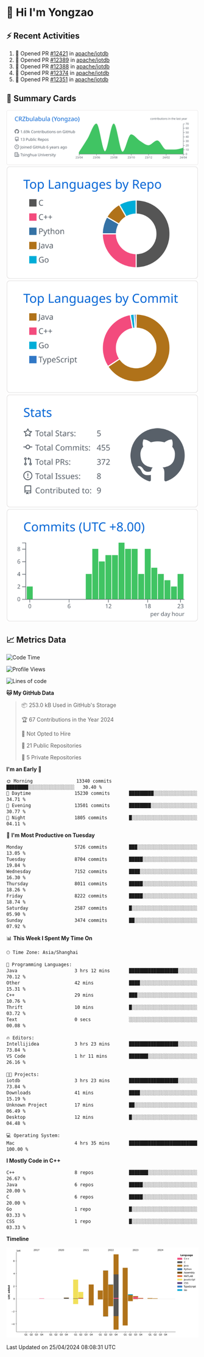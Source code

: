 # 👋 Hi I'm Yongzao

## ⚡ Recent Activities
<!--START_SECTION:activity-->
1. 💪 Opened PR [#12421](https://github.com/apache/iotdb/pull/12421) in [apache/iotdb](https://github.com/apache/iotdb)
2. 💪 Opened PR [#12389](https://github.com/apache/iotdb/pull/12389) in [apache/iotdb](https://github.com/apache/iotdb)
3. 💪 Opened PR [#12388](https://github.com/apache/iotdb/pull/12388) in [apache/iotdb](https://github.com/apache/iotdb)
4. 💪 Opened PR [#12374](https://github.com/apache/iotdb/pull/12374) in [apache/iotdb](https://github.com/apache/iotdb)
5. 💪 Opened PR [#12351](https://github.com/apache/iotdb/pull/12351) in [apache/iotdb](https://github.com/apache/iotdb)
<!--END_SECTION:activity-->

## 🎑 Summary Cards

[![](https://raw.githubusercontent.com/CRZbulabula/CRZbulabula/main/profile-summary-card-output/github/0-profile-details.svg)](https://github.com/vn7n24fzkq/github-profile-summary-cards)
[![](https://raw.githubusercontent.com/CRZbulabula/CRZbulabula/main/profile-summary-card-output/github/1-repos-per-language.svg)](https://github.com/vn7n24fzkq/github-profile-summary-cards) [![](https://raw.githubusercontent.com/CRZbulabula/CRZbulabula/main/profile-summary-card-output/github/2-most-commit-language.svg)](https://github.com/vn7n24fzkq/github-profile-summary-cards)
[![](https://raw.githubusercontent.com/CRZbulabula/CRZbulabula/main/profile-summary-card-output/github/3-stats.svg)](https://github.com/vn7n24fzkq/github-profile-summary-cards) [![](https://raw.githubusercontent.com/CRZbulabula/CRZbulabula/main/profile-summary-card-output/github/4-productive-time.svg)](https://github.com/vn7n24fzkq/github-profile-summary-cards)

## 📈 Metrics Data

<!--START_SECTION:waka-->
![Code Time](http://img.shields.io/badge/Code%20Time-636%20hrs%2025%20mins-blue)

![Profile Views](http://img.shields.io/badge/Profile%20Views-0-blue)

![Lines of code](https://img.shields.io/badge/From%20Hello%20World%20I%27ve%20Written-27.7%20million%20lines%20of%20code-blue)

**🐱 My GitHub Data** 

> 📦 253.0 kB Used in GitHub's Storage 
 > 
> 🏆 67 Contributions in the Year 2024
 > 
> 🚫 Not Opted to Hire
 > 
> 📜 21 Public Repositories 
 > 
> 🔑 5 Private Repositories 
 > 
**I'm an Early 🐤** 

```text
🌞 Morning                13340 commits       ████████░░░░░░░░░░░░░░░░░   30.40 % 
🌆 Daytime                15230 commits       █████████░░░░░░░░░░░░░░░░   34.71 % 
🌃 Evening                13501 commits       ████████░░░░░░░░░░░░░░░░░   30.77 % 
🌙 Night                  1805 commits        █░░░░░░░░░░░░░░░░░░░░░░░░   04.11 % 
```
📅 **I'm Most Productive on Tuesday** 

```text
Monday                   5726 commits        ███░░░░░░░░░░░░░░░░░░░░░░   13.05 % 
Tuesday                  8704 commits        █████░░░░░░░░░░░░░░░░░░░░   19.84 % 
Wednesday                7152 commits        ████░░░░░░░░░░░░░░░░░░░░░   16.30 % 
Thursday                 8011 commits        █████░░░░░░░░░░░░░░░░░░░░   18.26 % 
Friday                   8222 commits        █████░░░░░░░░░░░░░░░░░░░░   18.74 % 
Saturday                 2587 commits        █░░░░░░░░░░░░░░░░░░░░░░░░   05.90 % 
Sunday                   3474 commits        ██░░░░░░░░░░░░░░░░░░░░░░░   07.92 % 
```


📊 **This Week I Spent My Time On** 

```text
🕑︎ Time Zone: Asia/Shanghai

💬 Programming Languages: 
Java                     3 hrs 12 mins       ██████████████████░░░░░░░   70.12 % 
Other                    42 mins             ████░░░░░░░░░░░░░░░░░░░░░   15.31 % 
C++                      29 mins             ███░░░░░░░░░░░░░░░░░░░░░░   10.76 % 
Thrift                   10 mins             █░░░░░░░░░░░░░░░░░░░░░░░░   03.72 % 
Text                     0 secs              ░░░░░░░░░░░░░░░░░░░░░░░░░   00.08 % 

🔥 Editors: 
Intellijidea             3 hrs 23 mins       ██████████████████░░░░░░░   73.84 % 
VS Code                  1 hr 11 mins        ███████░░░░░░░░░░░░░░░░░░   26.16 % 

🐱‍💻 Projects: 
iotdb                    3 hrs 23 mins       ██████████████████░░░░░░░   73.84 % 
Downloads                41 mins             ████░░░░░░░░░░░░░░░░░░░░░   15.19 % 
Unknown Project          17 mins             ██░░░░░░░░░░░░░░░░░░░░░░░   06.49 % 
Desktop                  12 mins             █░░░░░░░░░░░░░░░░░░░░░░░░   04.48 % 

💻 Operating System: 
Mac                      4 hrs 35 mins       █████████████████████████   100.00 % 
```

**I Mostly Code in C++** 

```text
C++                      8 repos             ███████░░░░░░░░░░░░░░░░░░   26.67 % 
Java                     6 repos             █████░░░░░░░░░░░░░░░░░░░░   20.00 % 
C                        6 repos             █████░░░░░░░░░░░░░░░░░░░░   20.00 % 
Go                       1 repo              █░░░░░░░░░░░░░░░░░░░░░░░░   03.33 % 
CSS                      1 repo              █░░░░░░░░░░░░░░░░░░░░░░░░   03.33 % 
```



**Timeline**

![Lines of Code chart](https://raw.githubusercontent.com/CRZbulabula/CRZbulabula/main/assets/bar_graph.png)


 Last Updated on 25/04/2024 08:08:31 UTC
<!--END_SECTION:waka-->

